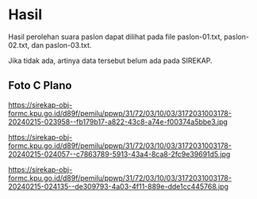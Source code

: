 # Hasil

Hasil perolehan suara paslon dapat dilihat pada file paslon-01.txt, paslon-02.txt, dan paslon-03.txt.

Jika tidak ada, artinya data tersebut belum ada pada SIREKAP.

## Foto C Plano

https://sirekap-obj-formc.kpu.go.id/d89f/pemilu/ppwp/31/72/03/10/03/3172031003178-20240215-023958--fb179b17-a822-43c8-a74e-f00374a5bbe3.jpg

https://sirekap-obj-formc.kpu.go.id/d89f/pemilu/ppwp/31/72/03/10/03/3172031003178-20240215-024057--c7863789-5913-43a4-8ca8-2fc9e39691d5.jpg

https://sirekap-obj-formc.kpu.go.id/d89f/pemilu/ppwp/31/72/03/10/03/3172031003178-20240215-024135--de309793-4a03-4f11-889e-dde1cc445768.jpg

